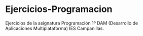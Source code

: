 # Ejercicios-Programacion
Ejercicios de la asignatura Programación 1º DAM (Desarrollo de Aplicaciones Multiplataforma) IES Campanillas.
